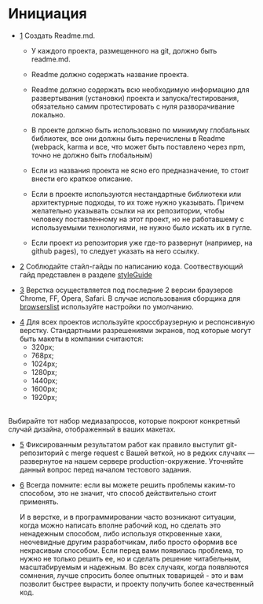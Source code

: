 # Инициация

<a name="1"></a>

- [1](#1) Создать Readme.md.

  - У каждого проекта, размещенного на git, должно быть readme.md.

  - Readme должно содержать название проекта.

  - Readme должно содержать всю необходимую информацию для развертывания (установки) проекта и запуска/тестирования, обязательно самим протестировать с нуля разворачивание локально.

  - В проекте должно быть использовано по минимуму глобальных библиотек, все они должны быть перечислены в Readme (webpack, karma и все, что может быть поставлено через npm, точно не должно быть глобальным)
  
  - Если из названия проекта не ясно его предназначение, то стоит внести его краткое описание.

  - Если в проекте используются нестандартные библиотеки или архитектурные подходы, то их тоже нужно указывать. Причем желательно указывать ссылки на их репозитории, чтобы человеку поставленному на этот проект, но не работавшему с используемыми технологиями, не нужно было искать их в гугле.

  - Если проект из репозитория уже где-то развернут (например, на github pages), то следует указать на него ссылку.

<a name="2"></a>

- [2](#2) Соблюдайте стайл-гайды по написанию кода. Соотвествующий гайд представлен в разделе [styleGuide](./styleGuide.md)

<a name="3"></a>

- [3](#3) Верстка осуществляется под последние 2 версии браузеров Chrome, FF, Opera, Safari. В случае использования сборщика для [browserslist](https://github.com/browserslist/browserslist) используйте настройки по умолчанию.

<a name="4"></a>

- [4](#4) Для всех проектов используйте кроссбраузерную и респонсивную верстку. Стандартными разрешениями экранов, под которые могут быть макеты в компании считаются:
  - 320px;
  - 768px;
  - 1024px;
  - 1280px;
  - 1440px;
  - 1600px;
  - 1920px;
  <br>
 Выбирайте тот набор медиазапросов, которые покроют конкретный случай дизайна, отображенный в ваших макетах. 

<a name="5"></a>

- [5](#5) Фиксированным результатом работ как правило выступит git-репозиторий с merge request с Вашей веткой, но в редких случаях — развернутое на нашем сервере production-окружение. Уточняйте данный вопрос перед началом тестового задания.

<a name="6"></a>

- [6](#6) Всегда помните: если вы можете решить проблемы каким-то способом, это не значит, что способ действительно стоит применять.

  И в верстке, и в программировании часто возникают ситуации, когда можно написать вполне рабочий код, но сделать это ненадежным способом, либо используя откровенные хаки, неочевидные другим разработчикам, либо просто оформив все некрасивым способом. Если перед вами появилась проблема, то нужно не только решить ее, но и сделать решение читабельным, масштабируемым и надежным. Во всех случаях, когда появляются сомнения, лучше спросить более опытных товарищей - это и вам позволит быстрее вырасти, и проекту получить более качественный код.